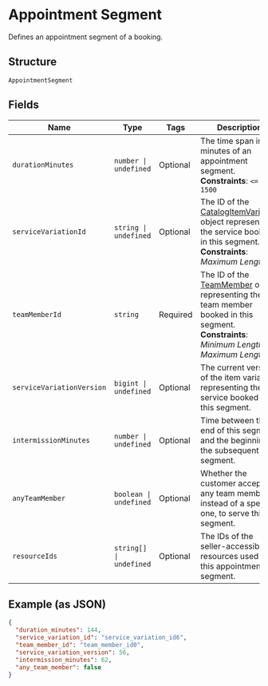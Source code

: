 
# Appointment Segment

Defines an appointment segment of a booking.

## Structure

`AppointmentSegment`

## Fields

| Name | Type | Tags | Description |
|  --- | --- | --- | --- |
| `durationMinutes` | `number \| undefined` | Optional | The time span in minutes of an appointment segment.<br>**Constraints**: `<= 1500` |
| `serviceVariationId` | `string \| undefined` | Optional | The ID of the [CatalogItemVariation](entity:CatalogItemVariation) object representing the service booked in this segment.<br>**Constraints**: *Maximum Length*: `36` |
| `teamMemberId` | `string` | Required | The ID of the [TeamMember](entity:TeamMember) object representing the team member booked in this segment.<br>**Constraints**: *Minimum Length*: `1`, *Maximum Length*: `32` |
| `serviceVariationVersion` | `bigint \| undefined` | Optional | The current version of the item variation representing the service booked in this segment. |
| `intermissionMinutes` | `number \| undefined` | Optional | Time between the end of this segment and the beginning of the subsequent segment. |
| `anyTeamMember` | `boolean \| undefined` | Optional | Whether the customer accepts any team member, instead of a specific one, to serve this segment. |
| `resourceIds` | `string[] \| undefined` | Optional | The IDs of the seller-accessible resources used for this appointment segment. |

## Example (as JSON)

```json
{
  "duration_minutes": 144,
  "service_variation_id": "service_variation_id6",
  "team_member_id": "team_member_id0",
  "service_variation_version": 56,
  "intermission_minutes": 62,
  "any_team_member": false
}
```

